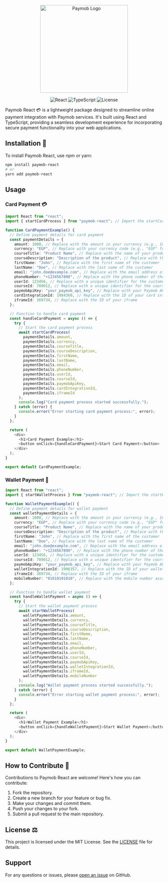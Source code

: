 <!-- markdownlint-disable-next-line -->
<p align="center">
  <a href="https://seifradwane.com/" rel="noopener" target="_blank"><img 
  width='280' src="https://media.publit.io/file/paymob-logo.webp" alt="Paymob Logo"></a>
</p>

<p align="center">
  <img src="https://img.shields.io/badge/React-61DAFB?style=flat-square&logo=react&logoColor=black" alt="React">
  <img src="https://img.shields.io/badge/TypeScript-3178C6?style=flat-square&logo=typescript&logoColor=white" alt="TypeScript">
  <img src="https://img.shields.io/badge/License-MIT-blue.svg?style=flat-square" alt="License">
</p>

Paymob React 💳 is a lightweight package designed to streamline online payment integration with Paymob services. It's built using React and TypeScript, providing a seamless development experience for incorporating secure payment functionality into your web applications.

## Installation 🔨

To install Paymob React, use npm or yarn:

```bash
npm install paymob-react
# or
yarn add paymob-react
```

## Usage

### Card Payment 💳

```typescript
import React from "react";
import { startCardProcess } from "paymob-react"; // Import the startCardProcess function

function CardPaymentExample() {
  // Define payment details for card payment
  const paymentDetails = {
    amount: 1000, // Replace with the amount in your currency (e.g., 1000 for 10.00 EGP)
    currency: "EGP", // Replace with your currency code (e.g., "EGP" for Egyptian Pound)
    courseTitle: "Product Name", // Replace with the name of your product or course
    courseDescription: "Description of the product", // Replace with the description of your product or course
    firstName: "John", // Replace with the first name of the customer
    lastName: "Doe", // Replace with the last name of the customer
    email: "john.doe@example.com", // Replace with the email address of the customer
    phoneNumber: "+1234567890", // Replace with the phone number of the customer (including country code)
    userId: 123456, // Replace with a unique identifier for the customer (e.g., user ID)
    courseId: 789012, // Replace with a unique identifier for the course or product
    paymobApiKey: "your_paymob_api_key", // Replace with your Paymob API key
    cardIntegrationId: 1984360, // Replace with the ID of your card integration
    iframeId: 369734, // Replace with the ID of your iframe
  };

  // Function to handle card payment
  const handleCardPayment = async () => {
    try {
      // Start the card payment process
      await startCardProcess(
        paymentDetails.amount,
        paymentDetails.currency,
        paymentDetails.courseTitle,
        paymentDetails.courseDescription,
        paymentDetails.firstName,
        paymentDetails.lastName,
        paymentDetails.email,
        paymentDetails.phoneNumber,
        paymentDetails.userId,
        paymentDetails.courseId,
        paymentDetails.paymobApiKey,
        paymentDetails.cardIntegrationId,
        paymentDetails.iframeId
      );
      console.log("Card payment process started successfully.");
    } catch (error) {
      console.error("Error starting card payment process:", error);
    }
  };

  return (
    <div>
      <h1>Card Payment Example</h1>
      <button onClick={handleCardPayment}>Start Card Payment</button>
    </div>
  );
}

export default CardPaymentExample;
```

### Wallet Payment 💸

```typescript
import React from "react";
import { startWalletProcess } from "paymob-react"; // Import the startWalletProcess function

function WalletPaymentExample() {
  // Define payment details for wallet payment
  const walletPaymentDetails = {
    amount: 1000, // Replace with the amount in your currency (e.g., 1000 for 10.00 EGP)
    currency: "EGP", // Replace with your currency code (e.g., "EGP" for Egyptian Pound)
    courseTitle: "Product Name", // Replace with the name of your product or course
    courseDescription: "Description of the product", // Replace with the description of your product or course
    firstName: "John", // Replace with the first name of the customer
    lastName: "Doe", // Replace with the last name of the customer
    email: "john.doe@example.com", // Replace with the email address of the customer
    phoneNumber: "+1234567890", // Replace with the phone number of the customer (including country code)
    userId: 123456, // Replace with a unique identifier for the customer (e.g., user ID)
    courseId: 789012, // Replace with a unique identifier for the course or product
    paymobApiKey: "your_paymob_api_key", // Replace with your Paymob API key
    walletIntegrationId: 1996357, // Replace with the ID of your wallet integration
    iframeId: 369734, // Replace with the ID of your iframe
    mobileNumber: "01010101010", // Replace with the mobile number associated with the wallet
  };

  // Function to handle wallet payment
  const handleWalletPayment = async () => {
    try {
      // Start the wallet payment process
      await startWalletProcess(
        walletPaymentDetails.amount,
        walletPaymentDetails.currency,
        walletPaymentDetails.courseTitle,
        walletPaymentDetails.courseDescription,
        walletPaymentDetails.firstName,
        walletPaymentDetails.lastName,
        walletPaymentDetails.email,
        walletPaymentDetails.phoneNumber,
        walletPaymentDetails.userId,
        walletPaymentDetails.courseId,
        walletPaymentDetails.paymobApiKey,
        walletPaymentDetails.walletIntegrationId,
        walletPaymentDetails.iframeId,
        walletPaymentDetails.mobileNumber
      );
      console.log("Wallet payment process started successfully.");
    } catch (error) {
      console.error("Error starting wallet payment process:", error);
    }
  };

  return (
    <div>
      <h1>Wallet Payment Example</h1>
      <button onClick={handleWalletPayment}>Start Wallet Payment</button>
    </div>
  );
}

export default WalletPaymentExample;
```

## How to Contribute 🤝

Contributions to Paymob React are welcome! Here's how you can contribute:

1. Fork the repository.
2. Create a new branch for your feature or bug fix.
3. Make your changes and commit them.
4. Push your changes to your fork.
5. Submit a pull request to the main repository.

## License ⚖️

This project is licensed under the MIT License. See the [LICENSE](LICENSE) file for details.

## Support

For any questions or issues, please [open an issue](https://github.com/seifeldinio/paymob-react/issues) on GitHub.
